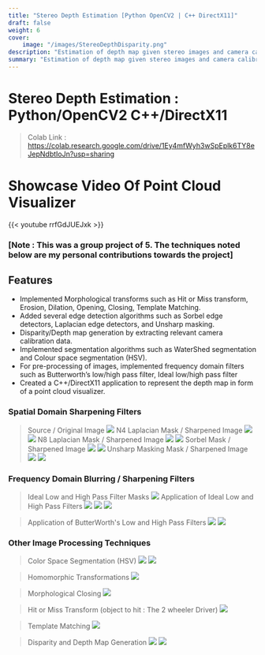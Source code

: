 ```yaml
---
title: "Stereo Depth Estimation [Python OpenCV2 | C++ DirectX11]"
draft: false
weight: 6
cover:
    image: "/images/StereoDepthDisparity.png"
description: "Estimation of depth map given stereo images and camera calibration parameters."
summary: "Estimation of depth map given stereo images and camera calibration parameters."
---
```


# Stereo Depth Estimation : Python/OpenCV2 C++/DirectX11 
> Colab Link : https://colab.research.google.com/drive/1Ey4mfWyh3wSpEplk6TY8eJepNdbtIoJn?usp=sharing 

# Showcase Video Of Point Cloud Visualizer
{{< youtube rrfGdJUEJxk >}}

### [Note : This was a group project of 5. The techniques noted below are my personal contributions towards the project]
## Features
* Implemented Morphological transforms such as Hit or Miss transform, Erosion, Dilation, Opening, Closing,
Template Matching.
* Added several edge detection algorithms such as Sorbel edge detectors, Laplacian edge detectors, and Unsharp
masking.
* Disparity/Depth map generation by extracting relevant camera calibration data.
* Implemented segmentation algorithms such as WaterShed segmentation and Colour space segmentation (HSV).
* For pre-processing of images, implemented frequency domain filters such as Butterworth’s low/high pass filter,
Ideal low/high pass filter
* Created a C++/DirectX11 application to represent the depth map in form of a point cloud visualizer.


### Spatial Domain Sharpening Filters

> Source / Original Image
![](/images/spatial_sharpened_image/source.png)
> N4 Laplacian Mask / Sharpened Image
![](/images/spatial_sharpened_image/n4laplacian.png)
![](/images/spatial_sharpened_image/n4sharpened.png)
> N8 Laplacian Mask / Sharpened Image
![](/images/spatial_sharpened_image/n8laplacian.png)
![](/images/spatial_sharpened_image/n8sharpened.png)
> Sorbel Mask / Sharpened Image
![](/images/spatial_sharpened_image/sorbelmask.png)
![](/images/spatial_sharpened_image/sorbelsharpened.png)
> Unsharp Masking Mask / Sharpened Image
![](/images/spatial_sharpened_image/unsharpmask.png)
![](/images/spatial_sharpened_image/unsharpsharpened.png)




### Frequency Domain Blurring / Sharpening Filters
> Ideal Low and High Pass Filter Masks
![](/images/frequency_blur_and_sharp/ilpf_ihpf.png)
> Application of Ideal Low and High Pass Filters
![](/images/frequency_blur_and_sharp/ilpf.png)
![](/images/frequency_blur_and_sharp/ihpf.png)
![](/images/frequency_blur_and_sharp/ihpf_2.png)

> Application of ButterWorth's Low and High Pass Filters
![](/images/frequency_blur_and_sharp/blpf.png)
![](/images/frequency_blur_and_sharp/bhpf.png)

### Other Image Processing Techniques

> Color Space Segmentation (HSV)
![](/images/image_processing/colorspace_segmentation.png)
![](/images/image_processing/colorspace_segmentation_2.png)


> Homomorphic Transformations
![](/images/image_processing/homomorphic.png)


> Morphological Closing
![](/images/image_processing/closing.png)


> Hit or Miss Transform (object to hit : The 2 wheeler Driver)
![](/images/image_processing/hit_or_miss_transform.png)


> Template Matching
![](/images/image_processing/template_matching.png)


> Disparity and Depth Map Generation
![](/images/image_processing/disparity_generation.png)
![](/images/image_processing/depth_generation.png)
